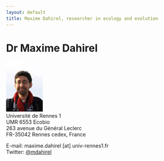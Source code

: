 ```yaml
---
layout: default
title: Maxime Dahirel, researcher in ecology and evolution
---
```


# Dr Maxime Dahirel
<img src="/images/contact3.jpg" width="100"/></img>\
Université de Rennes 1\
UMR 6553 Ecobio\
263 avenue du Général Leclerc\
FR-35042 Rennes cedex, France


E-mail: maxime.dahirel \[at\] univ-rennes1.fr\
Twitter: [@mdahirel](href="http://twitter.com/mdahirel")
